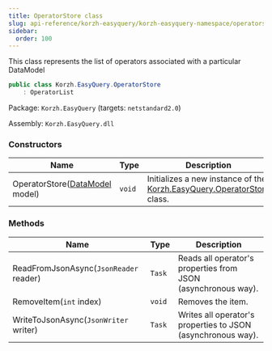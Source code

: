```yaml
---
title: OperatorStore class
slug: api-reference/korzh-easyquery/korzh-easyquery-namespace/operatorstore-class
sidebar:
  order: 100
---
```


This class represents the list of operators associated with a particular DataModel
```csharp
public class Korzh.EasyQuery.OperatorStore
    : OperatorList

```
Package: `Korzh.EasyQuery` (targets: `netstandard2.0`)

Assembly: `Korzh.EasyQuery.dll`

### Constructors

| Name | Type | Description | 
| --- | --- | --- | 
| OperatorStore([DataModel](///////////////easyquery/docs/api-reference/korzh-easyquery/korzh-easyquery-namespace/datamodel-class) model) | `void` | Initializes a new instance of the [Korzh.EasyQuery.OperatorStore](///////////////easyquery/docs/api-reference/korzh-easyquery/korzh-easyquery-namespace/operatorstore-class) class. | 


### Methods

| Name | Type | Description | 
| --- | --- | --- | 
| ReadFromJsonAsync(`JsonReader` reader) | `Task` | Reads all operator's properties from JSON (asynchronous way). | 
| RemoveItem(`int` index) | `void` | Removes the item. | 
| WriteToJsonAsync(`JsonWriter` writer) | `Task` | Writes all operator's properties to JSON (asynchronous way). |
